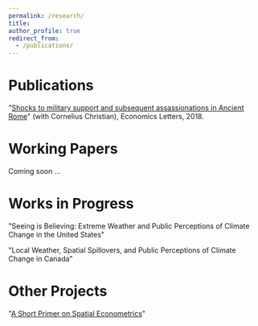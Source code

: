 ```yaml
---
permalink: /research/
title: 
author_profile: true
redirect_from: 
  - /publications/
---
```


Publications
======
"[Shocks to military support and subsequent assassionations in Ancient Rome](https://www.sciencedirect.com/science/article/abs/pii/S0165176518302532)" (with Cornelius Christian), Economics Letters, 2018. 


Working Papers
======
Coming soon ...


Works in Progress
======
"Seeing is Believing: Extreme Weather and Public Perceptions of Climate Change in the United States" 

"Local Weather, Spatial Spillovers, and Public Perceptions of Climate Change in Canada"




Other Projects
======
"[A Short Primer on Spatial Econometrics](https://liamselbourne.github.io/files/Spatial_Metrics.pdf)"


